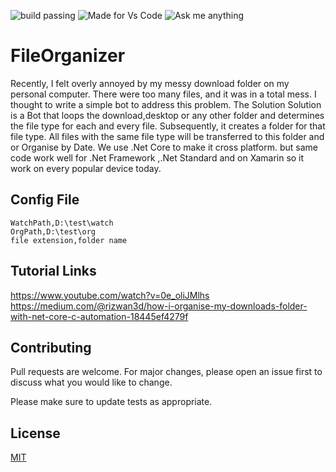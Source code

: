 ![build passing](https://img.shields.io/badge/build-passing-green)
![Made for Vs Code](https://img.shields.io/badge/Made%20for-VS%20Code-blue)
![Ask me anything](https://img.shields.io/badge/Ask%20me-anything-informational)
# FileOrganizer
Recently, I felt overly annoyed by my messy download folder on my personal computer. There were too many files, and it was in a total mess. I thought to write a simple bot to address this problem.
The Solution
Solution is a Bot that loops the download,desktop or any other folder and determines the file type for each and every file. Subsequently, it creates a folder for that file type. All files with the same file type will be transferred to this folder and or Organise by Date.
We use .Net Core to make it cross platform. but same code work well for .Net Framework ,.Net Standard and on Xamarin so it work on every popular device today.

## Config File
```csv
WatchPath,D:\test\watch
OrgPath,D:\test\org
file extension,folder name
```

## Tutorial Links
https://www.youtube.com/watch?v=0e_oliJMlhs
https://medium.com/@rizwan3d/how-i-organise-my-downloads-folder-with-net-core-c-automation-18445ef4279f

## Contributing
Pull requests are welcome. For major changes, please open an issue first to discuss what you would like to change.

Please make sure to update tests as appropriate.

## License
[MIT](https://choosealicense.com/licenses/mit/)
